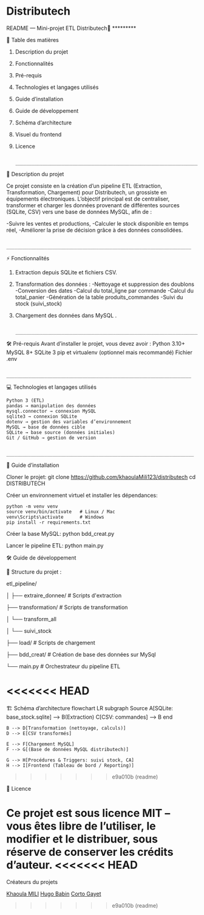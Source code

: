 # Distributech
README — Mini-projet ETL Distributech🚀
               *********
               
📑 Table des matières

1) Description du projet
2) Fonctionnalités
3) Pré-requis
4) Technologies et langages utilisés
5) Guide d’installation
6) Guide de développement
7) Schéma d’architecture
8) Visuel du frontend
9) Licence
    
                 ____________________________________________________________________
   
📖 Description du projet


Ce projet consiste en la création d’un pipeline ETL (Extraction, Transformation, Chargement) pour Distributech, un grossiste en équipements électroniques.
L’objectif principal est de centraliser, transformer et charger les données provenant de différentes sources (SQLite, CSV) vers une base de données MySQL, afin de :

-Suivre les ventes et productions,
-Calculer le stock disponible en temps réel,
-Améliorer la prise de décision grâce à des données consolidées.

                 ____________________________________________________________________
                 
⚡ Fonctionnalités

1) Extraction depuis SQLite et fichiers CSV.
2) Transformation des données :
    -Nettoyage et suppression des doublons
    -Conversion des dates
    -Calcul du total_ligne par commande
    -Calcul du total_panier
    -Génération de la table produits_commandes
    -Suivi du stock (suivi_stock)

3) Chargement des données dans MySQL .
   
                 ____________________________________________________________________
   

🛠️ Pré-requis
Avant d’installer le projet, vous devez avoir :
    Python 3.10+
    MySQL 8+
    SQLite 3
    pip et virtualenv (optionnel mais recommandé)
    Fichier .env 
    
                 ____________________________________________________________________
                 
💻 Technologies et langages utilisés

    Python 3 (ETL)
    pandas → manipulation des données
    mysql.connector → connexion MySQL
    sqlite3 → connexion SQLite
    dotenv → gestion des variables d’environnement
    MySQL → base de données cible
    SQLite → base source (données initiales)
    Git / GitHub → gestion de version
    
                 _____________________________________________________________________
                 

🚀 Guide d’installation

Cloner le projet:
    git clone https://github.com/khaoulaMili123/distributech
    cd DISTRIBUTECH 
                
Créer un environnement virtuel et installer les dépendances:

    python -m venv venv
    source venv/bin/activate   # Linux / Mac
    venv\Scripts\activate      # Windows
    pip install -r requirements.txt

Créer la base MySQL:
    python bdd_creat.py

Lancer le pipeline ETL:
    python main.py

🛠️ Guide de développement

📂 Structure du projet :

etl_pipeline/

│
├── extraire_donnee/       # Scripts d'extraction

├── transformation/        # Scripts de transformation

│   └── transform_all

│   └── suivi_stock 

├── load/                  # Scripts de chargement 

├── bdd_creat/             # Création de base des données sur MySql

└── main.py                # Orchestrateur du pipeline ETL

<<<<<<< HEAD
=======
🏗️ Schéma d’architecture
flowchart LR
    subgraph Source
        A[SQLite: base_stock.sqlite] --> B(Extraction)
        C[CSV: commandes] --> B
    end

    B --> D[Transformation (nettoyage, calculs)]
    D --> E[CSV transformés]

    E --> F[Chargement MySQL]
    F --> G[(Base de données MySQL distributech)]

    G --> H[Procédures & Triggers: suivi stock, CA]
    H --> I[Frontend (Tableau de bord / Reporting)]

>>>>>>> e9a010b (readme)

📜 Licence

Ce projet est sous licence MIT – vous êtes libre de l’utiliser, le modifier et le distribuer, sous réserve de conserver les crédits d’auteur.
<<<<<<< HEAD
=======

Créateurs du projets 

[Khaoula MILI](https://github.com/khaoulaMili123)
[Hugo Babin](https://github.com/hugobabin)
[Corto Gayet](https://github.com/CortoGyt)
>>>>>>> e9a010b (readme)
